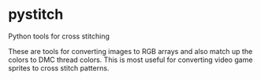 pystitch
========

Python tools for cross stitching

These are tools for converting images to RGB arrays and also match up the colors to DMC thread colors. This is most useful for converting video game sprites to cross stitch patterns.
